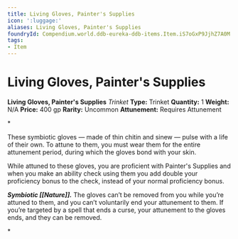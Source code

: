 ```yaml
---
title: Living Gloves, Painter's Supplies
icon: ':luggage:'
aliases: Living Gloves, Painter's Supplies
foundryId: Compendium.world.ddb-eureka-ddb-items.Item.iS7oGxP9JjhZ7A0M
tags:
- Item
---
```


# Living Gloves, Painter's Supplies

**Living Gloves, Painter's Supplies**
_Trinket_
**Type:** Trinket
**Quantity:** 1
**Weight:** N/A
**Price:** 400 gp
**Rarity:** Uncommon
**Attunement:** Requires Attunement

*<p>These symbiotic gloves — made of thin chitin and sinew — pulse with a life of their own. To attune to them, you must wear them for the entire attunement period, during which the gloves bond with your skin.

While attuned to these gloves, you are proficient with Painter's Supplies and when you make an ability check using them you add double your proficiency bonus to the check, instead of your normal proficiency bonus.

***Symbiotic [[Nature]].*** The gloves can’t be removed from you while you’re attuned to them, and you can’t voluntarily end your attunement to them. If you’re targeted by a spell that ends a curse, your attunement to the gloves ends, and they can be removed.</p>*